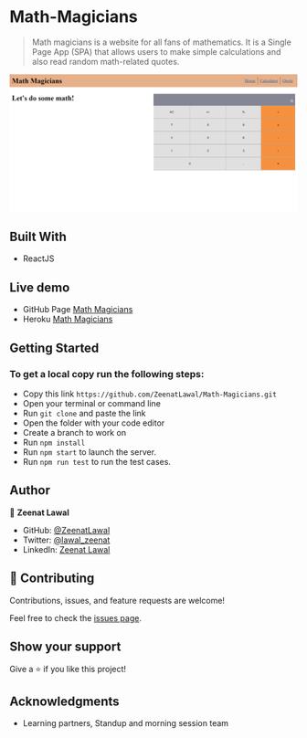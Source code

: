 # Math-Magicians
> Math magicians is a website for all fans of mathematics. It is a Single Page App (SPA) that allows users to make simple calculations and also read random math-related quotes.

![screenshot](./images/Math-Magicians.png)

## Built With

- ReactJS

## Live demo

- GitHub Page [Math Magicians](https://zeenatlawal.github.io/Math-Magicians/)
- Heroku [Math Magicians](https://math-magicians-zee.herokuapp.com/)

## Getting Started

### To get a local copy run the following steps:

- Copy this link `https://github.com/ZeenatLawal/Math-Magicians.git`
- Open your terminal or command line
- Run `git clone` and paste the link
- Open the folder with your code editor
- Create a branch to work on
- Run `npm install`
- Run `npm start` to launch the server.
- Run `npm run test` to run the test cases.

## Author

👤 **Zeenat Lawal**

- GitHub: [@ZeenatLawal](https://github.com/ZeenatLawal)
- Twitter: [@lawal_zeenat](https://twitter.com/lawal_zeenat)
- LinkedIn: [Zeenat Lawal](https://www.linkedin.com/in/zeenatlawal/)

## 🤝 Contributing

Contributions, issues, and feature requests are welcome!

Feel free to check the [issues page](https://github.com/ZeenatLawal/Math-Magicians/issues).

## Show your support

Give a ⭐️ if you like this project!

## Acknowledgments

- Learning partners, Standup and morning session team
